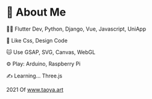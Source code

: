 
# 📝 About Me

🤦‍♂️ Flutter Dev, Python, Django, Vue,  Javascript, UniApp

🤔 Like Css, Design Code

🐱 Use GSAP, SVG, Canvas, WebGL

⚙️ Play: Arduino, Raspberry Pi 

✍️ Learning... Three.js


2021 Of www.taoya.art
